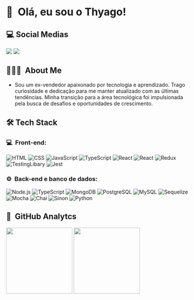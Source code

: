 # 👋 &nbsp;Olá, eu sou o Thyago!</h1>

## 💻 Social Medias
<p>
<a href="https://www.linkedin.com/in/thyago-chatack/" target="_blank"><img src="https://img.shields.io/badge/-Thyago%20Chatack%20-0077B5?style=flat-square&logo=Linkedin&logoColor=white"/></a>
<a href="mailto:chatack.tc@gmail.com"><img src="https://img.shields.io/badge/-chatack.tc@gmail.com-D14836?style=flat-square&logo=Gmail&logoColor=white"/></a>
</p>

## 👨🏻‍💻 &nbsp;About Me
- Sou um ex-vendedor apaixonado por tecnologia e aprendizado. Trago curiosidade e dedicação para me manter atualizado com as últimas tendências. Minha transição para a área tecnológica foi impulsionada pela busca de desafios e oportunidades de crescimento.

## 🛠️ Tech Stack
### 💻 &nbsp;Front-end:

![HTML](https://img.shields.io/badge/-HTML-333333?style=flat&logo=HTML5)
![CSS](https://img.shields.io/badge/-CSS-333333?style=flat&logo=CSS3&logoColor=1572B6)
![JavaScript](https://img.shields.io/badge/-JavaScript-333333?style=flat&logo=javascript)
![TypeScript](https://img.shields.io/badge/-TypeScript-333333?style=flat&logo=typescript&logoColor=2D79C7)
![React](https://img.shields.io/badge/-React-333333?style=flat&logo=react)
![React](https://img.shields.io/badge/-React%20Native-333333?style=flat&logo=react)
![Redux](https://img.shields.io/badge/Redux-333333?style=flat&logo=redux&logoColor=593D88)
![TestingLibary](https://img.shields.io/badge/testing%20library-333333?style=flat&logo=testing-library&logoColor=red)
![Jest](https://img.shields.io/badge/-Jest-333333?style=flat&logo=jest&logoColor=E535AB)
<br>

### ⚙️ &nbsp;Back-end e banco de dados:

![Node.js](https://img.shields.io/badge/-Node.js-333333?style=flat&logo=node.js)
![TypeScript](https://img.shields.io/badge/-TypeScript-333333?style=flat&logo=typescript&logoColor=2D79C7)
![MongoDB](https://img.shields.io/badge/-MongoDB-333333?style=flat&logo=mongodb)
![PostgreSQL](https://img.shields.io/badge/-PostgreSQL-333333?style=flat&logo=postgresql)
![MySQL](https://img.shields.io/badge/MySQL-333333?style=flat&logo=mysql&logoColor=white)
![Sequelize](https://img.shields.io/badge/Sequelize-333333?style=flat&logo=Sequelize&logoColor=white)
![Mocha](https://img.shields.io/badge/mocha.js-333333?style=flat&logo=mocha&logoColor=Brow)
![Chai](https://img.shields.io/badge/chai.js-333333?style=flate&logo=chai&logoColor=red)
![Sinon](https://img.shields.io/badge/sinon.js-333333?style=flat&logo=sinon)
![Python](https://img.shields.io/badge/Python-333333?style=flat&logo=python&logoColor=white)

## 🚀 &nbsp;GitHub Analytcs
<div>
  <img 
    height="180em" 
    src="https://github-readme-stats.vercel.app/api?username=chatacks&show_icons=true&theme=radical"
  />
  <img 
    height="180em" 
    src="https://github-readme-stats.vercel.app/api/top-langs/?username=chatacks&layout=compact&langs_count=16&theme=radical"
  />
</div>

